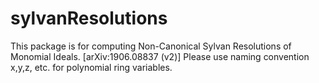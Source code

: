 # sylvanResolutions

This package is for computing Non-Canonical Sylvan Resolutions of Monomial Ideals. [arXiv:1906.08837 (v2)]
Please use naming convention x,y,z, etc. for polynomial ring variables. 